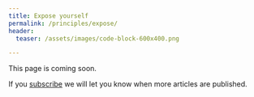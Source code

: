 ```yaml
---
title: Expose yourself
permalink: /principles/expose/
header:
  teaser: /assets/images/code-block-600x400.png

---
```

This page is coming soon.

If you [subscribe](/subscribe/) we will let you know when more articles are published.
